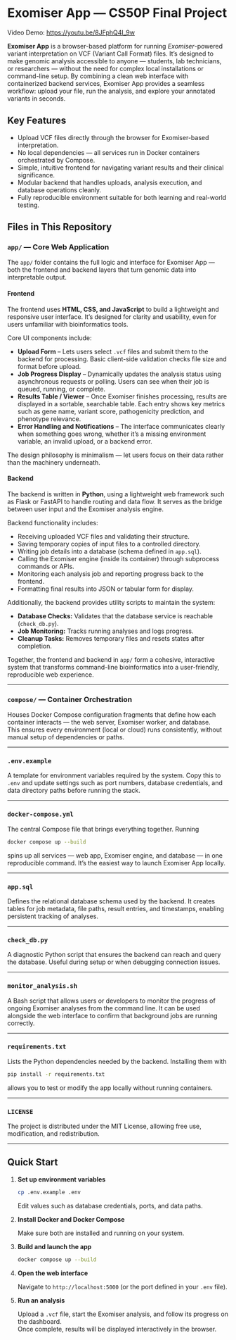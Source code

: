 # Exomiser App — CS50P Final Project

Video Demo: https://youtu.be/8JFphQ4I_9w

**Exomiser App** is a browser-based platform for running *Exomiser*-powered variant interpretation on VCF (Variant Call Format) files. It’s designed to make genomic analysis accessible to anyone — students, lab technicians, or researchers — without the need for complex local installations or command-line setup. By combining a clean web interface with containerized backend services, Exomiser App provides a seamless workflow: upload your file, run the analysis, and explore your annotated variants in seconds.

## Key Features

- Upload VCF files directly through the browser for Exomiser-based interpretation.  
- No local dependencies — all services run in Docker containers orchestrated by Compose.  
- Simple, intuitive frontend for navigating variant results and their clinical significance.  
- Modular backend that handles uploads, analysis execution, and database operations cleanly.  
- Fully reproducible environment suitable for both learning and real-world testing.

## Files in This Repository

### `app/` — Core Web Application

The `app/` folder contains the full logic and interface for Exomiser App — both the frontend and backend layers that turn genomic data into interpretable output.

#### **Frontend**

The frontend uses **HTML, CSS, and JavaScript** to build a lightweight and responsive user interface. It’s designed for clarity and usability, even for users unfamiliar with bioinformatics tools.

Core UI components include:

- **Upload Form** – Lets users select `.vcf` files and submit them to the backend for processing. Basic client-side validation checks file size and format before upload.  
- **Job Progress Display** – Dynamically updates the analysis status using asynchronous requests or polling. Users can see when their job is queued, running, or complete.  
- **Results Table / Viewer** – Once Exomiser finishes processing, results are displayed in a sortable, searchable table. Each entry shows key metrics such as gene name, variant score, pathogenicity prediction, and phenotype relevance.  
- **Error Handling and Notifications** – The interface communicates clearly when something goes wrong, whether it’s a missing environment variable, an invalid upload, or a backend error.  

The design philosophy is minimalism — let users focus on their data rather than the machinery underneath.

#### **Backend**

The backend is written in **Python**, using a lightweight web framework such as Flask or FastAPI to handle routing and data flow. It serves as the bridge between user input and the Exomiser analysis engine.

Backend functionality includes:

- Receiving uploaded VCF files and validating their structure.  
- Saving temporary copies of input files to a controlled directory.  
- Writing job details into a database (schema defined in `app.sql`).  
- Calling the Exomiser engine (inside its container) through subprocess commands or APIs.  
- Monitoring each analysis job and reporting progress back to the frontend.  
- Formatting final results into JSON or tabular form for display.  

Additionally, the backend provides utility scripts to maintain the system:

- **Database Checks:** Validates that the database service is reachable (`check_db.py`).  
- **Job Monitoring:** Tracks running analyses and logs progress.  
- **Cleanup Tasks:** Removes temporary files and resets states after completion.  

Together, the frontend and backend in `app/` form a cohesive, interactive system that transforms command-line bioinformatics into a user-friendly, reproducible web experience.

---

### `compose/` — Container Orchestration

Houses Docker Compose configuration fragments that define how each container interacts — the web server, Exomiser worker, and database.  
This ensures every environment (local or cloud) runs consistently, without manual setup of dependencies or paths.

---

### `.env.example`

A template for environment variables required by the system. Copy this to `.env` and update settings such as port numbers, database credentials, and data directory paths before running the stack.

---

### `docker-compose.yml`

The central Compose file that brings everything together. Running  
```bash
docker compose up --build
```  
spins up all services — web app, Exomiser engine, and database — in one reproducible command. It’s the easiest way to launch Exomiser App locally.

---

### `app.sql`

Defines the relational database schema used by the backend. It creates tables for job metadata, file paths, result entries, and timestamps, enabling persistent tracking of analyses.

---

### `check_db.py`

A diagnostic Python script that ensures the backend can reach and query the database. Useful during setup or when debugging connection issues.

---

### `monitor_analysis.sh`

A Bash script that allows users or developers to monitor the progress of ongoing Exomiser analyses from the command line. It can be used alongside the web interface to confirm that background jobs are running correctly.

---

### `requirements.txt`

Lists the Python dependencies needed by the backend. Installing them with  
```bash
pip install -r requirements.txt
```  
allows you to test or modify the app locally without running containers.

---

### `LICENSE`

The project is distributed under the MIT License, allowing free use, modification, and redistribution.

---

## Quick Start

1. **Set up environment variables**
   ```bash
   cp .env.example .env
   ```
   Edit values such as database credentials, ports, and data paths.

2. **Install Docker and Docker Compose**

   Make sure both are installed and running on your system.

3. **Build and launch the app**
   ```bash
   docker compose up --build
   ```

4. **Open the web interface**

   Navigate to `http://localhost:5000` (or the port defined in your `.env` file).

5. **Run an analysis**

   Upload a `.vcf` file, start the Exomiser analysis, and follow its progress on the dashboard.  
   Once complete, results will be displayed interactively in the browser.
